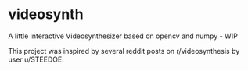 # videosynth
A little interactive Videosynthesizer based on opencv and numpy - WIP

This project was inspired by several reddit posts on r/videosynthesis by user u/STEEDOE.
